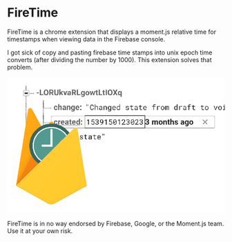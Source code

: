 # FireTime

FireTime is a chrome extension that displays a moment.js relative time for timestamps when viewing data in the Firebase console.

I got sick of copy and pasting firebase time stamps into unix epoch time converts (after dividing the number by 1000). This extension solves that problem.

![FireTime in action](screenshot.png)

FireTime is in no way endorsed by Firebase, Google, or the Moment.js team. Use it at your own risk.
